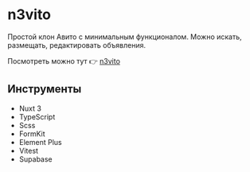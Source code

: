 # n3vito

Простой клон Авито с минимальным функционалом. Можно искать, размещать, редактировать объявления.

Посмотреть можно тут :point_right: [n3vito](https://6616a3b35a183e0008dcff53--extraordinary-baklava-2c2f30.netlify.app/) 

## Инструменты

* Νuxt 3
* TypeScript
* Scss
* FormKit
* Element Plus
* Vitest
* Supabase

